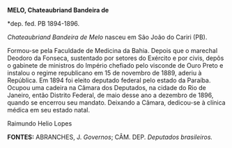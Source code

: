 **MELO, Chateaubriand Bandeira de**

\*dep. fed. PB 1894-1896.

*Chateaubriand Bandeira de Melo* nasceu em São João do Cariri (PB).

Formou-se pela Faculdade de Medicina da Bahia. Depois que o marechal
Deodoro da Fonseca, sustentado por setores do Exército e por civis,
depôs o gabinete de ministros do Império chefiado pelo visconde de Ouro
Preto e instalou o regime republicano em 15 de novembro de 1889, aderiu
à República. Em 1894 foi eleito deputado federal pelo estado da Paraíba.
Ocupou uma cadeira na Câmara dos Deputados, na cidade do Rio de Janeiro,
então Distrito Federal, de maio desse ano a dezembro de 1896, quando se
encerrou seu mandato. Deixando a Câmara, dedicou-se à clínica médica em
seu estado natal.

Raimundo Helio Lopes

**FONTES:** ABRANCHES, J. *Governos*; CÂM. DEP. *Deputados brasileiros.*

